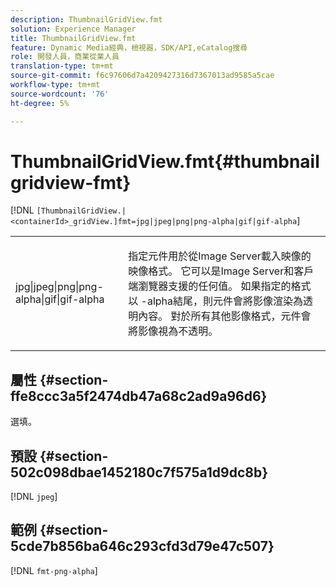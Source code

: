 ```yaml
---
description: ThumbnailGridView.fmt
solution: Experience Manager
title: ThumbnailGridView.fmt
feature: Dynamic Media經典，檢視器，SDK/API,eCatalog搜尋
role: 開發人員，商業從業人員
translation-type: tm+mt
source-git-commit: f6c97606d7a4209427316d7367013ad9585a5cae
workflow-type: tm+mt
source-wordcount: '76'
ht-degree: 5%

---
```



# ThumbnailGridView.fmt{#thumbnailgridview-fmt}

[!DNL `[ThumbnailGridView.|<containerId>_gridView.]fmt=jpg|jpeg|png|png-alpha|gif|gif-alpha`]

<table id="table_4620F51BD77149FDB68F1FBECC443801"> 
 <tbody> 
  <tr> 
   <td> <p> <span class="codeph"> jpg|jpeg|png|png-alpha|gif|gif-alpha</span> </p> </td> 
   <td> <p>指定元件用於從Image Server載入映像的映像格式。 它可以是Image Server和客戶端瀏覽器支援的任何值。 如果指定的格式以<span class="codeph"> -alpha</span>結尾，則元件會將影像渲染為透明內容。 對於所有其他影像格式，元件會將影像視為不透明。 </p> </td> 
  </tr> 
 </tbody> 
</table>

## 屬性 {#section-ffe8ccc3a5f2474db47a68c2ad9a96d6}

選填。

## 預設 {#section-502c098dbae1452180c7f575a1d9dc8b}

[!DNL `jpeg`]

## 範例 {#section-5cde7b856ba646c293cfd3d79e47c507}

[!DNL `fmt-png-alpha`]
